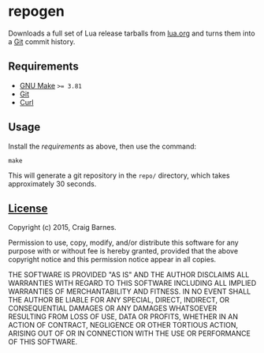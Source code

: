repogen
=======

Downloads a full set of Lua release tarballs from [lua.org] and turns
them into a [Git] commit history.

Requirements
------------

* [GNU Make] `>= 3.81`
* [Git]
* [Curl]

Usage
-----

Install the *requirements* as above, then use the command:

    make

This will generate a git repository in the `repo/` directory, which
takes approximately 30 seconds.

[License]
---------

Copyright (c) 2015, Craig Barnes.

Permission to use, copy, modify, and/or distribute this software for any
purpose with or without fee is hereby granted, provided that the above
copyright notice and this permission notice appear in all copies.

THE SOFTWARE IS PROVIDED "AS IS" AND THE AUTHOR DISCLAIMS ALL WARRANTIES
WITH REGARD TO THIS SOFTWARE INCLUDING ALL IMPLIED WARRANTIES OF
MERCHANTABILITY AND FITNESS. IN NO EVENT SHALL THE AUTHOR BE LIABLE FOR ANY
SPECIAL, DIRECT, INDIRECT, OR CONSEQUENTIAL DAMAGES OR ANY DAMAGES
WHATSOEVER RESULTING FROM LOSS OF USE, DATA OR PROFITS, WHETHER IN AN ACTION
OF CONTRACT, NEGLIGENCE OR OTHER TORTIOUS ACTION, ARISING OUT OF OR IN
CONNECTION WITH THE USE OR PERFORMANCE OF THIS SOFTWARE.


[License]: http://en.wikipedia.org/wiki/ISC_license "ISC License"
[lua.org]: http://www.lua.org/
[GNU Make]: https://www.gnu.org/software/make/
[Git]: https://git-scm.com/
[Curl]: http://curl.haxx.se/
